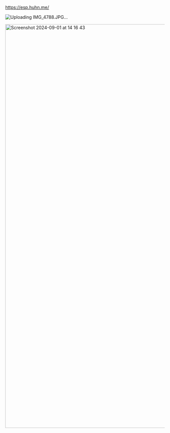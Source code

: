 https://esp.huhn.me/


![Uploading IMG_4788.JPG…]()



<img width="1274" alt="Screenshot 2024-09-01 at 14 16 43" src="https://github.com/user-attachments/assets/0351c927-a986-4474-b15c-32bae52f9a2d">

